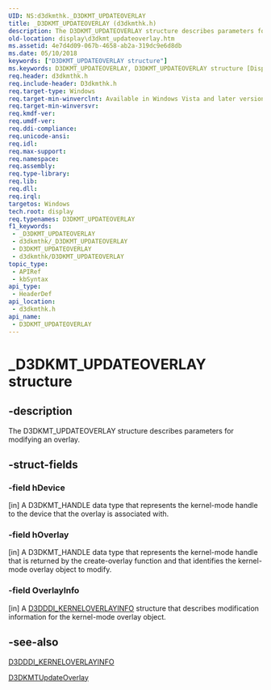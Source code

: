 ```yaml
---
UID: NS:d3dkmthk._D3DKMT_UPDATEOVERLAY
title: _D3DKMT_UPDATEOVERLAY (d3dkmthk.h)
description: The D3DKMT_UPDATEOVERLAY structure describes parameters for modifying an overlay.
old-location: display\d3dkmt_updateoverlay.htm
ms.assetid: 4e7d4d09-067b-4658-ab2a-319dc9e6d8db
ms.date: 05/10/2018
keywords: ["D3DKMT_UPDATEOVERLAY structure"]
ms.keywords: D3DKMT_UPDATEOVERLAY, D3DKMT_UPDATEOVERLAY structure [Display Devices], OpenGL_Structs_763acbbf-27ad-4d91-903f-7200b7d7e0cf.xml, _D3DKMT_UPDATEOVERLAY, d3dkmthk/D3DKMT_UPDATEOVERLAY, display.d3dkmt_updateoverlay
req.header: d3dkmthk.h
req.include-header: D3dkmthk.h
req.target-type: Windows
req.target-min-winverclnt: Available in Windows Vista and later versions of the Windows operating systems.
req.target-min-winversvr: 
req.kmdf-ver: 
req.umdf-ver: 
req.ddi-compliance: 
req.unicode-ansi: 
req.idl: 
req.max-support: 
req.namespace: 
req.assembly: 
req.type-library: 
req.lib: 
req.dll: 
req.irql: 
targetos: Windows
tech.root: display
req.typenames: D3DKMT_UPDATEOVERLAY
f1_keywords:
 - _D3DKMT_UPDATEOVERLAY
 - d3dkmthk/_D3DKMT_UPDATEOVERLAY
 - D3DKMT_UPDATEOVERLAY
 - d3dkmthk/D3DKMT_UPDATEOVERLAY
topic_type:
 - APIRef
 - kbSyntax
api_type:
 - HeaderDef
api_location:
 - d3dkmthk.h
api_name:
 - D3DKMT_UPDATEOVERLAY
---
```


# _D3DKMT_UPDATEOVERLAY structure


## -description

The D3DKMT_UPDATEOVERLAY structure describes parameters for modifying an overlay.

## -struct-fields

### -field hDevice

[in] A D3DKMT_HANDLE data type that represents the kernel-mode handle to the device that the overlay is associated with.

### -field hOverlay

[in] A D3DKMT_HANDLE data type that represents the kernel-mode handle that is returned by the create-overlay function and that identifies the kernel-mode overlay object to modify.

### -field OverlayInfo

[in] A <a href="/windows-hardware/drivers/ddi/d3dukmdt/ns-d3dukmdt-_d3dddi_kerneloverlayinfo">D3DDDI_KERNELOVERLAYINFO</a> structure that describes modification information for the kernel-mode overlay object.

## -see-also

<a href="/windows-hardware/drivers/ddi/d3dukmdt/ns-d3dukmdt-_d3dddi_kerneloverlayinfo">D3DDDI_KERNELOVERLAYINFO</a>



<a href="/windows-hardware/drivers/ddi/d3dkmthk/nf-d3dkmthk-d3dkmtupdateoverlay">D3DKMTUpdateOverlay</a>